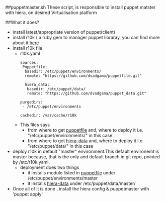 ##puppetmaster.sh
These script, is responsible to install puppet matster with hiera, on desired Virtualisation platform

##What it does?
- install latest/appropriate version of  puppet(client)
- install r10k ( a ruby gem to manager puppet libraray, you can find more about it [here](http://terrarum.net/blog/puppet-infrastructure-with-r10k.html)
- install r10k file 
  - r10k.yaml
    ```
    sources:
     Puppetfile:
      basedir: /etc/puppet/environments/
      remote: "https://github.com/dvadgama/puppetfile.git"
     
      hiera_data:
       basedir: /etc/puppet/data/
       remote: "https://github.com/dvadgama/puppet_data.git"

    purgedirs:
     - /etc/puppet/environments

    cachedir: /var/cache/r10k

    ```
  - This files says
     - from where to get [puppetfile](https://github.com/dvadgama/puppetfile.git) and, where to deploy it i.e. "/etc/puppet/environments/" in this case
     - from where to get [hiera-data](https://github.com/dvadgama/puppet_data.git) and, where to deploy it i.e. "/etc/puppet/data/" in this case
- deploy r10k in default "master" environment.This default environemt is master because, that is the only and default branch in git repo, pointed by /etc/r10k.yaml.
  - deployment does two things
    - it installs module listed in [puppetfile](https://github.com/dvadgama/puppetfile/blob/master/Puppetfile)  under /etc/puppet/environments/master
    - it installs [hiera-data](https://github.com/dvadgama/puppet_data.git) under /etc/puppet/data/master/
- Once all of it is done , install the hiera config  & puppetmaster with 'puppet apply' 
